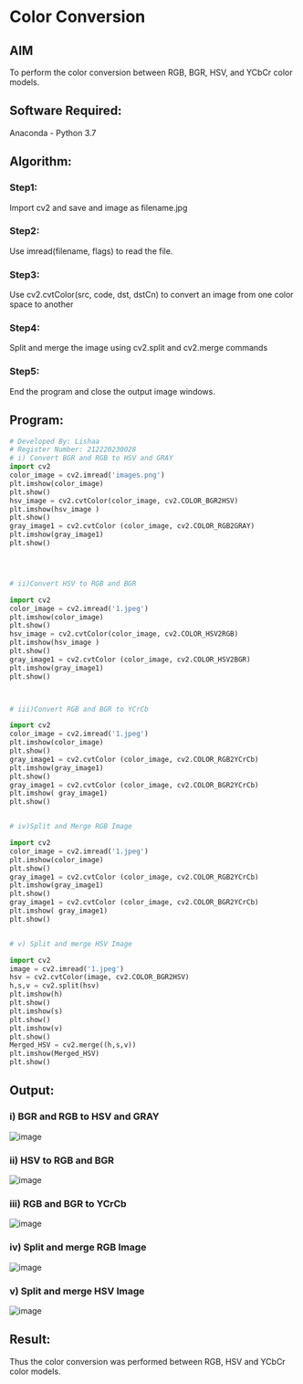 # Color Conversion
## AIM
To perform the color conversion between RGB, BGR, HSV, and YCbCr color models.

## Software Required:
Anaconda - Python 3.7
## Algorithm:
### Step1:
Import cv2 and save and image as filename.jpg

### Step2:
Use imread(filename, flags) to read the file.

### Step3:
Use cv2.cvtColor(src, code, dst, dstCn) to convert an image from one color space to another

### Step4:
Split and merge the image using cv2.split and cv2.merge commands

### Step5:
End the program and close the output image windows.

## Program:
```python
# Developed By: Lishaa
# Register Number: 212220230028
# i) Convert BGR and RGB to HSV and GRAY
import cv2
color_image = cv2.imread('images.png')
plt.imshow(color_image)
plt.show()
hsv_image = cv2.cvtColor(color_image, cv2.COLOR_BGR2HSV)
plt.imshow(hsv_image )
plt.show()
gray_image1 = cv2.cvtColor (color_image, cv2.COLOR_RGB2GRAY)
plt.imshow(gray_image1)
plt.show()




# ii)Convert HSV to RGB and BGR

import cv2
color_image = cv2.imread('1.jpeg')
plt.imshow(color_image)
plt.show()
hsv_image = cv2.cvtColor(color_image, cv2.COLOR_HSV2RGB)
plt.imshow(hsv_image )
plt.show()
gray_image1 = cv2.cvtColor (color_image, cv2.COLOR_HSV2BGR)
plt.imshow(gray_image1)
plt.show()



# iii)Convert RGB and BGR to YCrCb

import cv2
color_image = cv2.imread('1.jpeg')
plt.imshow(color_image)
plt.show()
gray_image1 = cv2.cvtColor (color_image, cv2.COLOR_RGB2YCrCb)
plt.imshow(gray_image1)
plt.show()
gray_image1 = cv2.cvtColor (color_image, cv2.COLOR_BGR2YCrCb)
plt.imshow( gray_image1)
plt.show()


# iv)Split and Merge RGB Image

import cv2
color_image = cv2.imread('1.jpeg')
plt.imshow(color_image)
plt.show()
gray_image1 = cv2.cvtColor (color_image, cv2.COLOR_RGB2YCrCb)
plt.imshow(gray_image1)
plt.show()
gray_image1 = cv2.cvtColor (color_image, cv2.COLOR_BGR2YCrCb)
plt.imshow( gray_image1)
plt.show()


# v) Split and merge HSV Image

import cv2
image = cv2.imread('1.jpeg')
hsv = cv2.cvtColor(image, cv2.COLOR_BGR2HSV)
h,s,v = cv2.split(hsv)
plt.imshow(h)
plt.show()
plt.imshow(s)
plt.show()
plt.imshow(v)
plt.show()
Merged_HSV = cv2.merge((h,s,v))
plt.imshow(Merged_HSV)
plt.show()
```
## Output:
### i) BGR and RGB to HSV and GRAY
![image](https://user-images.githubusercontent.com/75235128/162994001-637137f1-db74-4eca-a8f9-fed66bc20110.png)


### ii) HSV to RGB and BGR
![image](https://user-images.githubusercontent.com/75235128/162994036-876ebfcb-fefc-41e6-a0a4-3509111c5c0a.png)

### iii) RGB and BGR to YCrCb
![image](https://user-images.githubusercontent.com/75235128/162994067-8f6ae277-9aa3-452d-a7b2-51117e5e6993.png)

### iv) Split and merge RGB Image
![image](https://user-images.githubusercontent.com/75235128/162994180-9c0cce1b-3172-413d-a2d4-2e3914d33a9e.png)


### v) Split and merge HSV Image
![image](https://user-images.githubusercontent.com/75235128/162994241-1d20ce79-c5b1-4413-9829-6c913d845c62.png)

## Result:
Thus the color conversion was performed between RGB, HSV and YCbCr color models.

